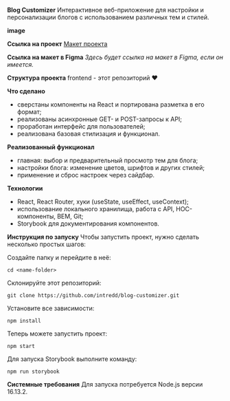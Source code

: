 **Blog Customizer**
Интерактивное веб-приложение для настройки и персонализации блогов с использованием различных тем и стилей.

**image**

**Ссылка на проект**
[Макет проекта](https://www.figma.com/file/FEeiiGLOsE7ktXbPpBxYoD/Custom-dropdown?type=design&node-id=0%3A1&mode=design&t=eXRJnWC6Xsuw0qR4-1)

**Ссылка на макет в Figma**
*Здесь будет ссылка на макет в Figma, если он имеется.*

**Структура проекта**
frontend - этот репозиторий ❤️

**Что сделано**
- сверстаны компоненты на React и портирована разметка в его формат;
- реализованы асинхронные GET- и POST-запросы к API;
- проработан интерфейс для пользователей;
- реализована базовая стилизация и функционал.

**Реализованный функционал**
- главная: выбор и предварительный просмотр тем для блога;
- настройки блога: изменение цветов, шрифтов и других стилей;
- применение и сброс настроек через сайдбар.

**Технологии**
- React, React Router, хуки (useState, useEffect, useContext);
- использование локального хранилища, работа с API, HOC-компоненты, BEM, Git;
- Storybook для документирования компонентов.

**Инструкция по запуску**
Чтобы запустить проект, нужно сделать несколько простых шагов:

Создайте папку и перейдите в неё:

```shell
cd <name-folder>
```

Склонируйте этот репозиторий:

```shell
git clone https://github.com/intredd/blog-customizer.git
```

Установите все зависимости:

```shell
npm install
```

Теперь можете запустить проект:

```shell
npm start
```

Для запуска Storybook выполните команду:

```shell
npm run storybook
```

**Системные требования**
Для запуска потребуется Node.js версии 16.13.2.
